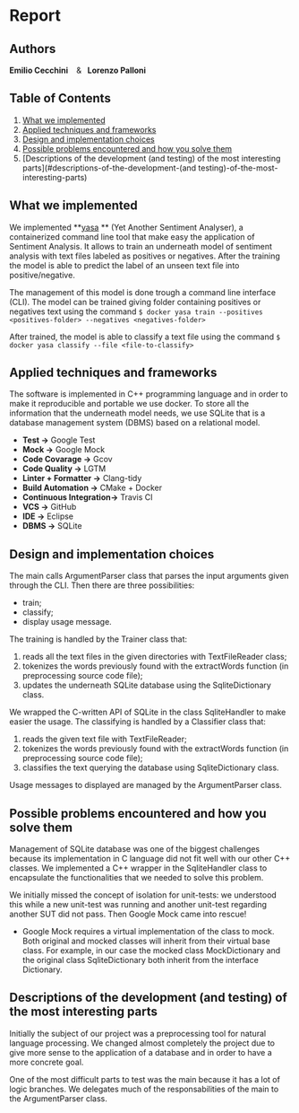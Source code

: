 # Report

## Authors
 **Emilio Cecchini** &ensp; & &ensp;**Lorenzo Palloni**

## Table of Contents
1. [What we implemented](#what-we-implemented)
2. [Applied techniques and frameworks](#applied-techniques-and-frameworks)
3. [Design and implementation choices](#design-and-implementations-choices)
4. [Possible problems encountered and how you solve them](#possible-problems-encountered-and-how-you-solve-them)
5. [Descriptions of the development (and testing) of the most interesting parts](#descriptions-of-the-development-(and testing)-of-the-most-interesting-parts)
## What we implemented
We implemented **[yasa](https://github.com/ceccoemi/yasa) ** (Yet Another Sentiment Analyser), a containerized command line tool that make easy the application of Sentiment Analysis.
It allows to train an underneath model of sentiment analysis with text files labeled as positives or negatives. After the training the model is able to predict the label of an unseen text file into positive/negative.

The management of this model is done trough a command line interface (CLI).
The model can be trained giving folder containing positives or negatives text using the command
`$ docker yasa train --positives <positives-folder> --negatives <negatives-folder>`

After trained, the model is able to classify a text file using the command
`$ docker yasa classify --file <file-to-classify>`

## Applied techniques and frameworks
The software is implemented in C++ programming language and in order to make it reproducible and portable we use docker. To store all the information that the underneath model needs, we use SQLite that is a database management system (DBMS) based on a relational model.

- **Test ->** Google Test
- **Mock ->** Google Mock
- **Code Covarage ->** Gcov
- **Code Quality ->** LGTM
- **Linter + Formatter ->** Clang-tidy
- **Build Automation ->** CMake + Docker
- **Continuous Integration->** Travis CI
- **VCS ->** GitHub
- **IDE ->** Eclipse
- **DBMS ->** SQLite

## Design and implementation choices
The main calls ArgumentParser class that parses the input arguments given through the CLI.
Then there are three possibilities:

* train;
* classify;
* display usage message.

The training is handled by the Trainer class that:

1. reads all the text files in the given directories with TextFileReader class;
2. tokenizes the words previously found with the extractWords function (in preprocessing source code file);
3. updates the underneath SQLite database using the SqliteDictionary class.

We wrapped the C-written API of SQLite in the class SqliteHandler to make easier the usage.
The classifying is handled by a Classifier class that:

1. reads the given text file with TextFileReader;
2. tokenizes the words previously found with the extractWords function (in preprocessing source code file);
3. classifies the text querying the database using SqliteDictionary class.

Usage messages to displayed are managed by the ArgumentParser class.

## Possible problems encountered and how you solve them
Management of SQLite database was one of the biggest challenges because its implementation in C language did not fit well with our other C++ classes. We implemented a C++ wrapper in the SqliteHandler class to encapsulate the functionalities that we needed to solve this problem.

We initially missed the concept of isolation for unit-tests: we understood this while a new unit-test was running and another unit-test regarding another SUT did not pass. Then Google Mock came into rescue!

* Google Mock requires a virtual implementation of the class to mock. Both original and mocked classes will inherit from their virtual base class. For example, in our case the mocked class MockDictionary and the original class SqliteDictionary both inherit from the interface Dictionary.

## Descriptions of the development (and testing) of the most interesting parts
Initially the subject of our project was a preprocessing tool for natural language processing. We changed almost completely the project due to give more sense to the application of a database and in order to have a more concrete goal.

One of the most difficult parts to test was the main because it has a lot of logic branches. We delegates much of the responsabilities of the main to the ArgumentParser class.

[//]: # (At some point during the development of this project, there was a folder `./tests/resources` that contained examples of text files. They allowed us to test Trainer and Classifier classes, but we understood that with a mock object on the text files we would achieve a more isolated unit-tests for both Trainer and Classifier classes.)
